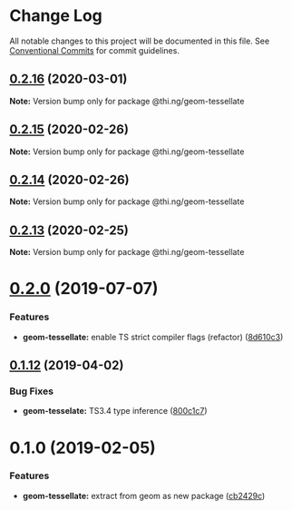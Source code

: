 # Change Log

All notable changes to this project will be documented in this file.
See [Conventional Commits](https://conventionalcommits.org) for commit guidelines.

## [0.2.16](https://github.com/thi-ng/umbrella/compare/@thi.ng/geom-tessellate@0.2.15...@thi.ng/geom-tessellate@0.2.16) (2020-03-01)

**Note:** Version bump only for package @thi.ng/geom-tessellate





## [0.2.15](https://github.com/thi-ng/umbrella/compare/@thi.ng/geom-tessellate@0.2.14...@thi.ng/geom-tessellate@0.2.15) (2020-02-26)

**Note:** Version bump only for package @thi.ng/geom-tessellate





## [0.2.14](https://github.com/thi-ng/umbrella/compare/@thi.ng/geom-tessellate@0.2.13...@thi.ng/geom-tessellate@0.2.14) (2020-02-26)

**Note:** Version bump only for package @thi.ng/geom-tessellate





## [0.2.13](https://github.com/thi-ng/umbrella/compare/@thi.ng/geom-tessellate@0.2.12...@thi.ng/geom-tessellate@0.2.13) (2020-02-25)

**Note:** Version bump only for package @thi.ng/geom-tessellate





# [0.2.0](https://github.com/thi-ng/umbrella/compare/@thi.ng/geom-tessellate@0.1.17...@thi.ng/geom-tessellate@0.2.0) (2019-07-07)

### Features

* **geom-tessellate:** enable TS strict compiler flags (refactor) ([8d610c3](https://github.com/thi-ng/umbrella/commit/8d610c3))

## [0.1.12](https://github.com/thi-ng/umbrella/compare/@thi.ng/geom-tessellate@0.1.11...@thi.ng/geom-tessellate@0.1.12) (2019-04-02)

### Bug Fixes

* **geom-tesselate:** TS3.4 type inference ([800c1c7](https://github.com/thi-ng/umbrella/commit/800c1c7))

# 0.1.0 (2019-02-05)

### Features

* **geom-tessellate:** extract from geom as new package ([cb2429c](https://github.com/thi-ng/umbrella/commit/cb2429c))
